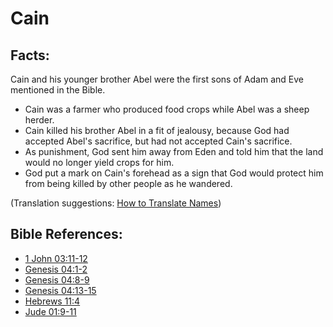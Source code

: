# Cain #

## Facts: ##

Cain and his younger brother Abel were the first sons of Adam and Eve mentioned in the Bible.

* Cain was a farmer who produced food crops while Abel was a sheep herder.
* Cain killed his brother Abel in a fit of jealousy, because God had accepted Abel's sacrifice, but had not accepted Cain's sacrifice.
* As punishment, God sent him away from Eden and told him that the land would no longer yield crops for him.
* God put a mark on Cain's forehead as a sign that God would protect him from being killed by other people as he wandered.

(Translation suggestions: [How to Translate Names](en/ta-vol1/translate/man/translate-names))



## Bible References: ##

* [1 John 03:11-12](en/tn/1jn/help/03/11)
* [Genesis 04:1-2](en/tn/gen/help/04/01)
* [Genesis 04:8-9](en/tn/gen/help/04/08)
* [Genesis 04:13-15](en/tn/gen/help/04/13)
* [Hebrews 11:4](en/tn/heb/help/11/04)
* [Jude 01:9-11](en/tn/jud/help/01/09)
